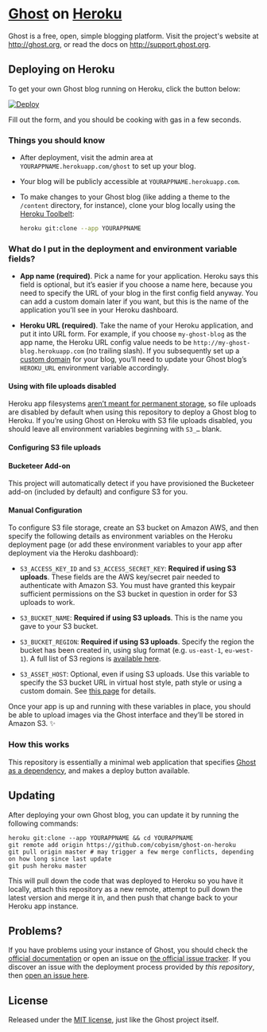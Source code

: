 # [Ghost](https://github.com/TryGhost/Ghost) on [Heroku](http://heroku.com)

Ghost is a free, open, simple blogging platform. Visit the project's website at <http://ghost.org>, or read the docs on <http://support.ghost.org>.

## Deploying on Heroku

To get your own Ghost blog running on Heroku, click the button below:

[![Deploy](https://www.herokucdn.com/deploy/button.svg)](https://heroku.com/deploy?template=https://github.com/cobyism/ghost-on-heroku)

Fill out the form, and you should be cooking with gas in a few seconds.

### Things you should know

- After deployment, visit the admin area at `YOURAPPNAME.herokuapp.com/ghost` to set up your blog.

- Your blog will be publicly accessible at `YOURAPPNAME.herokuapp.com`.

- To make changes to your Ghost blog (like adding a theme to the `/content` directory, for instance), clone your blog locally using the [Heroku Toolbelt](https://toolbelt.heroku.com/):

  ```sh
  heroku git:clone --app YOURAPPNAME
  ```

### What do I put in the deployment and environment variable fields?

- **App name (required)**. Pick a name for your application. Heroku says this field is optional, but it’s easier if you choose a name here, because you need to specify the URL of your blog in the first config field anyway. You can add a custom domain later if you want, but this is the name of the application you’ll see in your Heroku dashboard.

- **Heroku URL (required)**. Take the name of your Heroku application, and put it into URL form. For example, if you choose `my-ghost-blog` as the app name, the Heroku URL config value needs to be `http://my-ghost-blog.herokuapp.com` (no trailing slash). If you subsequently set up a [custom domain](https://devcenter.heroku.com/articles/custom-domains) for your blog, you’ll need to update your Ghost blog’s `HEROKU_URL` environment variable accordingly.

#### Using with file uploads disabled

Heroku app filesystems [aren’t meant for permanent storage](https://devcenter.heroku.com/articles/dynos#ephemeral-filesystem), so file uploads are disabled by default when using this repository to deploy a Ghost blog to Heroku. If you’re using Ghost on Heroku with S3 file uploads disabled, you should leave all environment variables beginning with `S3_…` blank.

#### Configuring S3 file uploads

#### Bucketeer Add-on

This project will automatically detect if you have provisioned the Bucketeer add-on (included by default)
and configure S3 for you.

#### Manual Configuration

To configure S3 file storage, create an S3 bucket on Amazon AWS, and then specify the following details as environment variables on the Heroku deployment page (or add these environment variables to your app after deployment via the Heroku dashboard):

- `S3_ACCESS_KEY_ID` and `S3_ACCESS_SECRET_KEY`: **Required if using S3 uploads**. These fields are the AWS key/secret pair needed to authenticate with Amazon S3. You must have granted this keypair sufficient permissions on the S3 bucket in question in order for S3 uploads to work.

- `S3_BUCKET_NAME`: **Required if using S3 uploads**. This is the name you gave to your S3 bucket.

- `S3_BUCKET_REGION`: **Required if using S3 uploads**. Specify the region the bucket has been created in, using slug format (e.g. `us-east-1`, `eu-west-1`). A full list of S3 regions is [available here](http://docs.aws.amazon.com/general/latest/gr/rande.html#s3_region).

- `S3_ASSET_HOST`: Optional, even if using S3 uploads. Use this variable to specify the S3 bucket URL in virtual host style, path style or using a custom domain. See [this page](http://docs.aws.amazon.com/AmazonS3/latest/dev/VirtualHosting.html) for details.

Once your app is up and running with these variables in place, you should be able to upload images via the Ghost interface and they’ll be stored in Amazon S3. :sparkles:

### How this works

This repository is essentially a minimal web application that specifies [Ghost as a dependency](https://github.com/TryGhost/Ghost/wiki/Using-Ghost-as-an-NPM-module), and makes a deploy button available.


## Updating

After deploying your own Ghost blog, you can update it by running the following commands:
```
heroku git:clone --app YOURAPPNAME && cd YOURAPPNAME
git remote add origin https://github.com/cobyism/ghost-on-heroku
git pull origin master # may trigger a few merge conflicts, depending on how long since last update
git push heroku master
```

This will pull down the code that was deployed to Heroku so you have it locally, attach this repository as a new remote, attempt to pull down the latest version and merge it in, and then push that change back to your Heroku app instance.


## Problems?

If you have problems using your instance of Ghost, you should check the [official documentation](http://support.ghost.org/) or open an issue on [the official issue tracker](https://github.com/TryGhost/Ghost/issues). If you discover an issue with the deployment process provided by *this repository*, then [open an issue here](https://github.com/cobyism/ghost-on-heroku).

## License

Released under the [MIT license](./LICENSE), just like the Ghost project itself.
